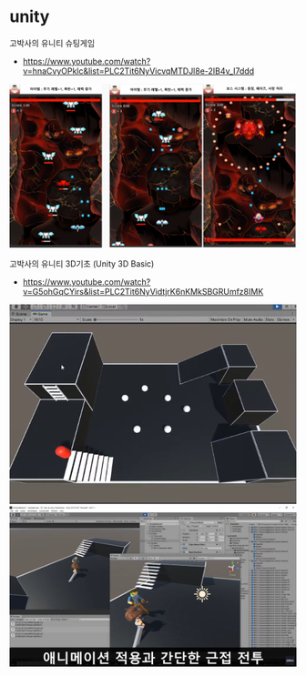 # unity


고박사의 유니티 슈팅게임
+ https://www.youtube.com/watch?v=hnaCvyOPklc&list=PLC2Tit6NyVicvqMTDJl8e-2IB4v_I7ddd


![Shooting](https://github.com/gmake20/unity/blob/main/pds/images/gobaksa_shooting.png?raw=true)

고박사의 유니티 3D기초 (Unity 3D Basic)
+ https://www.youtube.com/watch?v=G5ohGqCYirs&list=PLC2Tit6NyVidtjrK6nKMkSBGRUmfz8IMK

![3d_1](https://github.com/gmake20/unity/blob/main/pds/images/gobaksa_3d_1.png?raw=true)
![3d_2](https://github.com/gmake20/unity/blob/main/pds/images/gobaksa_3d_2.png?raw=true)
